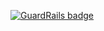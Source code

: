 
[![GuardRails badge](https://badges.production.guardrails.io/bennythejudge/BeHappy.svg)](https://www.guardrails.io)

